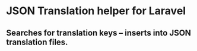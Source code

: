 # JSON Translation helper for Laravel
## Searches for translation keys – inserts into JSON translation files.
